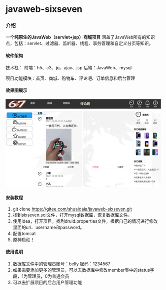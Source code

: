 # javaweb-sixseven

 ### 介绍 
 **一个纯原生的JavaWeb（servlet+jsp）商城项目** 
涵盖了JavaWeb所有的知识点，包括：servlet、过滤器、监听器、线程、事务管理和自定义分页等知识。

#### 软件架构
技术栈：
    前端：h5、c3、jq、ajax、jsp
    后端：JavaWeb、mysql

项目功能模块：首页、商城、购物车、评论吧、订单信息和后台管理

#### 效果图展示
![20230929133422](web\assets\images\QQ图片20230929133422.png)

#### 安装教程

1.  git clone https://gitee.com/shuaidaia/javaweb-sixseven.git
2.  找到sixseven.sql文件，打开mysql数据库，恢复数据库文件。
3.  使用idea，打开项目，找到druid.properties文件，根据自己的情况进行修改里面的url、username和password。
4.  配置tomcat
5.  原神启动！


#### 使用说明

1.  数据库文件中的管理员账号：belly 密码：1234567
2.  如果需要添加更多的管理员，可以去数据库中修改member表中的status字段，1为管理员，0为普通会员
3.  可以去扩展项目的后台用户管理功能
